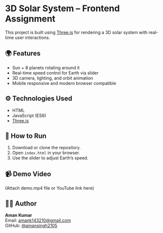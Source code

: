 # 3D Solar System – Frontend Assignment

This project is built using [Three.js](https://threejs.org/) for rendering a 3D solar system with real-time user interactions.

## 🌍 Features

- Sun + 8 planets rotating around it
- Real-time speed control for Earth via slider
- 3D camera, lighting, and orbit animation
- Mobile responsive and modern browser compatible

## ⚙️ Technologies Used

- HTML
- JavaScript (ES6)
- [Three.js](https://threejs.org/)

## 🚀 How to Run

1. Download or clone the repository.
2. Open `index.html` in your browser.
3. Use the slider to adjust Earth’s speed.

## 📹 Demo Video

(Attach demo.mp4 file or YouTube link here)

## 🧑‍💻 Author

**Aman Kumar**  
Email: amank143210@gmail.com  
GitHub: [@amansingh2105](https://github.com/amansingh2105/solar-system-assignment)
